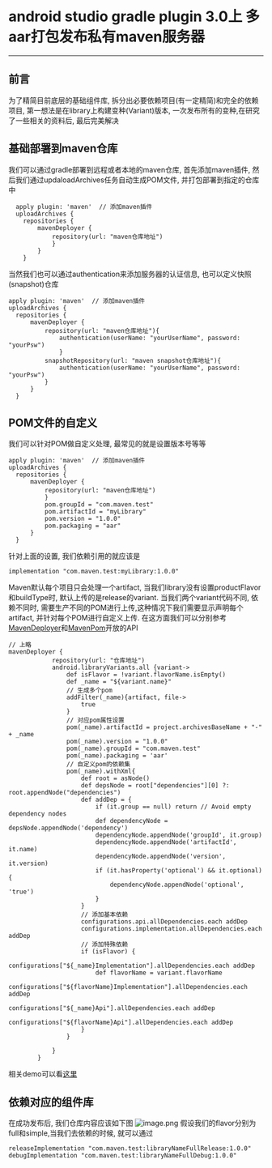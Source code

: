 # android studio gradle plugin 3.0上 多aar打包发布私有maven服务器
-----
## 前言
为了精简目前底层的基础组件库, 拆分出必要依赖项目(有一定精简)和完全的依赖项目,
第一想法是在library上构建变种(Variant)版本, 一次发布所有的变种,在研究了一些相关的资料后,
最后完美解决
## 基础部署到maven仓库
我们可以通过gradle部署到远程或者本地的maven仓库,
首先添加maven插件, 然后我们通过updaloadArchives任务自动生成POM文件, 并打包部署到指定的仓库中

```
  apply plugin: 'maven'  // 添加maven插件
  uploadArchives {
    repositories {
        mavenDeployer {
            repository(url: "maven仓库地址")
            }
        }
    }
```
当然我们也可以通过authentication来添加服务器的认证信息, 也可以定义快照(snapshot)仓库
```
apply plugin: 'maven'  // 添加maven插件
uploadArchives {
  repositories {
      mavenDeployer {
          repository(url: "maven仓库地址"){
              authentication(userName: "yourUserName", password: "yourPsw")
              }
          snapshotRepository(url: "maven snapshot仓库地址"){
              authentication(userName: "yourUserName", password: "yourPsw")
          }
      }
  }
```
## POM文件的自定义
我们可以针对POM做自定义处理, 最常见的就是设置版本号等等
```
apply plugin: 'maven'  // 添加maven插件
uploadArchives {
  repositories {
      mavenDeployer {
          repository(url: "maven仓库地址")
          }
          pom.groupId = "com.maven.test"
          pom.artifactId = "myLibrary"
          pom.version = "1.0.0"
          pom.packaging = "aar"
      }
  }
```
针对上面的设置, 我们依赖引用的就应该是
```
implementation "com.maven.test:myLibrary:1.0.0"
```
Maven默认每个项目只会处理一个artifact, 当我们library没有设置productFlavor和buildType时, 默认上传的是release的variant.
当我们两个variant代码不同, 依赖不同时, 需要生产不同的POM进行上传,这种情况下我们需要显示声明每个artifact, 并针对每个POM进行自定义上传.
在这方面我们可以分别参考[MavenDeployer][0]和[MavenPom][1]开放的API
```
// 上略
mavenDeployer {
            repository(url: "仓库地址")
            android.libraryVariants.all {variant->
                def isFlavor = !variant.flavorName.isEmpty()
                def _name = "${variant.name}"
                // 生成多个pom
                addFilter(_name){artifact, file->
                    true
                }
                // 对应pom属性设置
                pom(_name).artifactId = project.archivesBaseName + "-" + _name
                pom(_name).version = "1.0.0"
                pom(_name).groupId = "com.maven.test"
                pom(_name).packaging = 'aar'
                // 自定义pom的依赖集
                pom(_name).withXml{
                    def root = asNode()
                    def depsNode = root["dependencies"][0] ?: root.appendNode("dependencies")
                    def addDep = {
                        if (it.group == null) return // Avoid empty dependency nodes
                        def dependencyNode = depsNode.appendNode('dependency')
                        dependencyNode.appendNode('groupId', it.group)
                        dependencyNode.appendNode('artifactId', it.name)
                        dependencyNode.appendNode('version', it.version)
                        if (it.hasProperty('optional') && it.optional) {
                            dependencyNode.appendNode('optional', 'true')
                        }
                    }
                    // 添加基本依赖
                    configurations.api.allDependencies.each addDep
                    configurations.implementation.allDependencies.each addDep
                    // 添加特殊依赖
                    if (isFlavor) {
                        configurations["${_name}Implementation"].allDependencies.each addDep
                        def flavorName = variant.flavorName
                        configurations["${flavorName}Implementation"].allDependencies.each addDep
                        configurations["${_name}Api"].allDependencies.each addDep
                        configurations["${flavorName}Api"].allDependencies.each addDep
                    }
                }

            }
        }
```
相关demo可以看[这里][2]

## 依赖对应的组件库
在成功发布后, 我们仓库内容应该如下图
![image.png](https://github.com/YuTianTina/ForMultiUploadMaven/blob/master/demopic.png)
假设我们的flavor分别为full和simple,当我们去依赖的时候, 就可以通过
```
releaseImplementation "com.maven.test:libraryNameFullRelease:1.0.0"
debugImplementation "com.maven.test:libraryNameFullDebug:1.0.0"
```
[0]:https://docs.gradle.org/current/javadoc/org/gradle/api/artifacts/maven/MavenDeployer.html
[1]:https://docs.gradle.org/current/javadoc/org/gradle/api/artifacts/maven/MavenPom.html
[2]:https://github.com/YuTianTina/ForMultiUploadMaven
